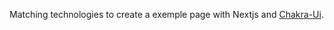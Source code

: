 Matching technologies to create a exemple page with Nextjs and [Chakra-Ui](https://chakra-ui.com/). 
